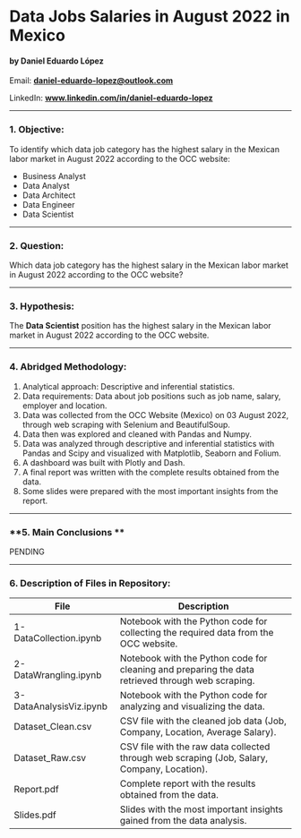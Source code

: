 # Data Jobs Salaries in August 2022 in Mexico
#### by Daniel Eduardo López

Email: **daniel-eduardo-lopez@outlook.com**

LinkedIn: **www.linkedin.com/in/daniel-eduardo-lopez**
____
### **1. Objective:**
To identify which data job category has the highest salary in the Mexican labor market in August 2022 according to the OCC website:
- Business Analyst
- Data Analyst
- Data Architect
- Data Engineer
- Data Scientist
____
### **2. Question:**
Which data job category has the highest salary in the Mexican labor market in August 2022 according to the OCC website?
____
### **3. Hypothesis:**
The **Data Scientist** position has the highest salary in the Mexican labor market in August 2022 according to the OCC website.
____
### **4. Abridged Methodology:**
1) Analytical approach: Descriptive and inferential statistics.
2) Data requirements: Data about job positions such as job name, salary, employer and location.
3) Data was collected from the OCC Website (Mexico) on 03 August 2022, through web scraping with Selenium and BeautifulSoup.
4) Data then was explored and cleaned with Pandas and Numpy. 
5) Data was analyzed through descriptive and inferential statistics with Pandas and Scipy and visualized with Matplotlib, Seaborn and Folium. 
6) A dashboard was built with Plotly and Dash.
7) A final report was written with the complete results obtained from the data.
8) Some slides were prepared with the most important insights from the report.
___
### **5. Main Conclusions **
PENDING

___
### **6. Description of Files in Repository:**
File | Description 
--- | --- 
1-DataCollection.ipynb | Notebook with the Python code for collecting the required data from the OCC website.
2-DataWrangling.ipynb | Notebook with the Python code for cleaning and preparing the data retrieved through web scraping.
3-DataAnalysisViz.ipynb | Notebook with the Python code for analyzing and visualizing the data.
Dataset_Clean.csv | CSV file with the cleaned job data  (Job, Company, Location, Average Salary).
Dataset_Raw.csv | CSV file with the raw data collected through web scraping (Job, Salary, Company, Location).
Report.pdf | Complete report with the results obtained from the data.
Slides.pdf | Slides with the most important insights gained from the data analysis.
